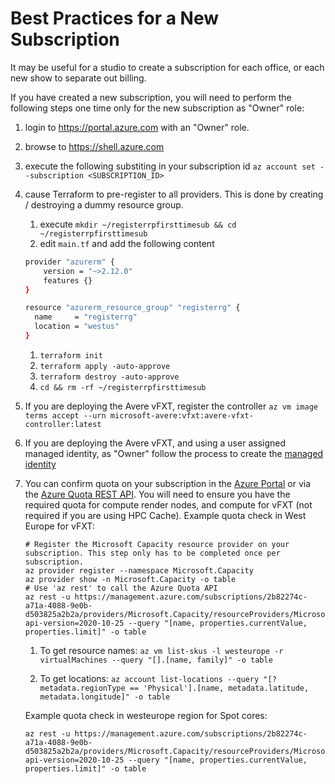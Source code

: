 # Best Practices for a New Subscription

It may be useful for a studio to create a subscription for each office, or each new show to separate out billing.

If you have created a new subscription, you will need to perform the following steps one time only for the new subscription as "Owner" role:

1. login to https://portal.azure.com with an "Owner" role.

1. browse to https://shell.azure.com

1. execute the following substiting in your subscription id `az account set --subscription <SUBSCRIPTION_ID>`

1. cause Terraform to pre-register to all providers.  This is done by creating / destroying a dummy resource group.
    1. execute `mkdir ~/registerrpfirsttimesub && cd ~/registerrpfirsttimesub`
    1. edit `main.tf` and add the following content
    ```bash
    provider "azurerm" {
        version = "~>2.12.0"
        features {}
    }
    
    resource "azurerm_resource_group" "registerrg" {
      name     = "registerrg"
      location = "westus"
    }
    ```
    1. `terraform init`
    1. `terraform apply -auto-approve`
    1. `terraform destroy -auto-approve`
    1. `cd && rm -rf ~/registerrpfirsttimesub`

1. If you are deploying the Avere vFXT, register the controller `az vm image terms accept --urn microsoft-avere:vfxt:avere-vfxt-controller:latest`

1. If you are deploying the Avere vFXT, and using a user assigned managed identity, as "Owner" follow the process to create the [managed identity](../vfxt/user-assigned-managed-identity#create-the-resource-groups-service-principal-and-managed-identities)

1. You can confirm quota on your subscription in the [Azure Portal](https://portal.azure.com) or via the [Azure Quota REST API](https://docs.microsoft.com/en-gb/rest/api/reserved-vm-instances/quotaapi). You will need to ensure you have the required quota for compute render nodes, and compute for vFXT (not required if you are using HPC Cache). Example quota check in West Europe for vFXT:
    ```
    # Register the Microsoft Capacity resource provider on your subscription. This step only has to be completed once per subscription.
    az provider register --namespace Microsoft.Capacity
    az provider show -n Microsoft.Capacity -o table
    # Use 'az rest' to call the Azure Quota API
    az rest -u https://management.azure.com/subscriptions/2b82274c-a71a-4088-9e0b-d503825a2b2a/providers/Microsoft.Capacity/resourceProviders/Microsoft.Compute/locations/westeurope/serviceLimits/standardESv3Family?api-version=2020-10-25 --query "[name, properties.currentValue, properties.limit]" -o table
    ```
    
    1. To get resource names:
    `az vm list-skus -l westeurope -r virtualMachines --query "[].[name, family]" -o table`

    1. To get locations:
    `az account list-locations --query "[?metadata.regionType == 'Physical'].[name, metadata.latitude, metadata.longitude]" -o table`
    
    Example quota check in westeurope region for Spot cores:
    
    ```
    az rest -u https://management.azure.com/subscriptions/2b82274c-a71a-4088-9e0b-d503825a2b2a/providers/Microsoft.Capacity/resourceProviders/Microsoft.Compute/locations/westeurope/serviceLimits/lowPriorityCores?api-version=2020-10-25 --query "[name, properties.currentValue, properties.limit]" -o table
    ```
